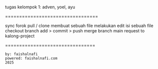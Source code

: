 tugas kelompok 1:
 adven, yoel, ayu

=================================

sync forok
pull / clone
membuat sebuah file
melakukan edit isi sebuah file
checkout branch
add > commit > push
merge branch main
request to kalong-project

================================

	by: faishalnafi
	powered: faishalnafi.com
	2025
